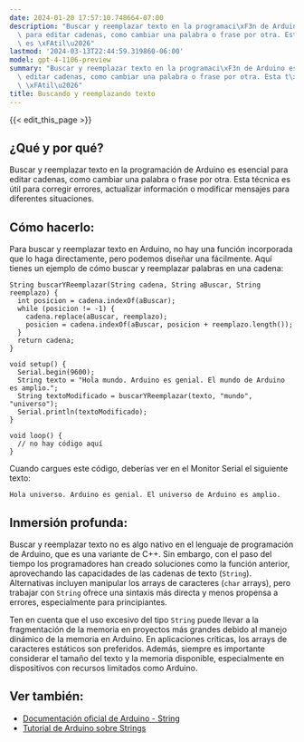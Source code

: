 ```yaml
---
date: 2024-01-20 17:57:10.748664-07:00
description: "Buscar y reemplazar texto en la programaci\xF3n de Arduino es esencial\
  \ para editar cadenas, como cambiar una palabra o frase por otra. Esta t\xE9cnica\
  \ es \xFAtil\u2026"
lastmod: '2024-03-13T22:44:59.319860-06:00'
model: gpt-4-1106-preview
summary: "Buscar y reemplazar texto en la programaci\xF3n de Arduino es esencial para\
  \ editar cadenas, como cambiar una palabra o frase por otra. Esta t\xE9cnica es\
  \ \xFAtil\u2026"
title: Buscando y reemplazando texto
---
```


{{< edit_this_page >}}

## ¿Qué y por qué?

Buscar y reemplazar texto en la programación de Arduino es esencial para editar cadenas, como cambiar una palabra o frase por otra. Esta técnica es útil para corregir errores, actualizar información o modificar mensajes para diferentes situaciones.

## Cómo hacerlo:

Para buscar y reemplazar texto en Arduino, no hay una función incorporada que lo haga directamente, pero podemos diseñar una fácilmente. Aquí tienes un ejemplo de cómo buscar y reemplazar palabras en una cadena:

```Arduino
String buscarYReemplazar(String cadena, String aBuscar, String reemplazo) {
  int posicion = cadena.indexOf(aBuscar);
  while (posicion != -1) {
    cadena.replace(aBuscar, reemplazo);
    posicion = cadena.indexOf(aBuscar, posicion + reemplazo.length());
  }
  return cadena;
}

void setup() {
  Serial.begin(9600);
  String texto = "Hola mundo. Arduino es genial. El mundo de Arduino es amplio.";
  String textoModificado = buscarYReemplazar(texto, "mundo", "universo");
  Serial.println(textoModificado);
}

void loop() {
  // no hay código aquí
}
```

Cuando cargues este código, deberías ver en el Monitor Serial el siguiente texto:

`Hola universo. Arduino es genial. El universo de Arduino es amplio.`

## Inmersión profunda:

Buscar y reemplazar texto no es algo nativo en el lenguaje de programación de Arduino, que es una variante de C++. Sin embargo, con el paso del tiempo los programadores han creado soluciones como la función anterior, aprovechando las capacidades de las cadenas de texto (`String`). Alternativas incluyen manipular los arrays de caracteres (`char` arrays), pero trabajar con `String` ofrece una sintaxis más directa y menos propensa a errores, especialmente para principiantes.

Ten en cuenta que el uso excesivo del tipo `String` puede llevar a la fragmentación de la memoria en proyectos más grandes debido al manejo dinámico de la memoria en Arduino. En aplicaciones críticas, los arrays de caracteres estáticos son preferidos. Además, siempre es importante considerar el tamaño del texto y la memoria disponible, especialmente en dispositivos con recursos limitados como Arduino.

## Ver también:

- [Documentación oficial de Arduino - String](https://www.arduino.cc/reference/en/language/variables/data-types/string/)
- [Tutorial de Arduino sobre Strings](https://www.arduino.cc/en/Tutorial/BuiltInExamples/StringAdditionOperator)
